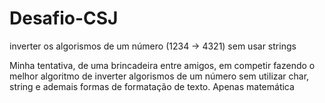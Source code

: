 # Desafio-CSJ
inverter os algorismos de um número (1234 -> 4321) sem usar strings

Minha tentativa, de uma brincadeira entre amigos, em competir fazendo o melhor algoritmo de inverter algorismos de um número sem utilizar char, string e ademais formas de formatação de texto. Apenas matemática
